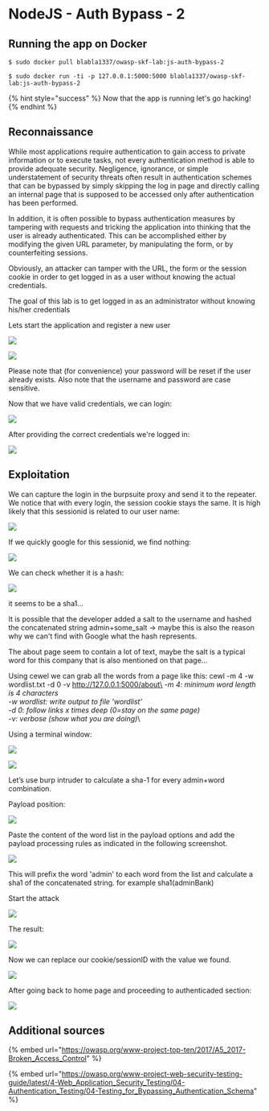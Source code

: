 # NodeJS - Auth Bypass - 2

## Running the app on Docker

```
$ sudo docker pull blabla1337/owasp-skf-lab:js-auth-bypass-2
```

```
$ sudo docker run -ti -p 127.0.0.1:5000:5000 blabla1337/owasp-skf-lab:js-auth-bypass-2
```

{% hint style="success" %}
Now that the app is running let's go hacking!
{% endhint %}

## Reconnaissance

While most applications require authentication to gain access to private information or to execute tasks, not every authentication method is able to provide adequate security. Negligence, ignorance, or simple understatement of security threats often result in authentication schemes that can be bypassed by simply skipping the log in page and directly calling an internal page that is supposed to be accessed only after authentication has been performed.

In addition, it is often possible to bypass authentication measures by tampering with requests and tricking the application into thinking that the user is already authenticated. This can be accomplished either by modifying the given URL parameter, by manipulating the form, or by counterfeiting sessions.

Obviously, an attacker can tamper with the URL, the form or the session cookie in order to get logged in as a user without knowing the actual credentials.

The goal of this lab is to get logged in as an administrator without knowing his/her credentials

Lets start the application and register a new user

![](https://raw.githubusercontent.com/blabla1337/skf-labs/master/.gitbook/assets/python/Auth-Bypass-2/1.png)

![](https://raw.githubusercontent.com/blabla1337/skf-labs/master/.gitbook/assets/python/Auth-Bypass-2/2.png)

Please note that (for convenience) your password will be reset if the user already exists. Also note that the username and password are case sensitive.

Now that we have valid credentials, we can login:

![](https://raw.githubusercontent.com/blabla1337/skf-labs/master/.gitbook/assets/python/Auth-Bypass-2/3.png)

After providing the correct credentials we're logged in:

![](https://raw.githubusercontent.com/blabla1337/skf-labs/master/.gitbook/assets/python/Auth-Bypass-2/4.png)

## Exploitation

We can capture the login in the burpsuite proxy and send it to the repeater. We notice that with every login, the session cookie stays the same. It is high likely that this sessionid is related to our user name:

![](https://raw.githubusercontent.com/blabla1337/skf-labs/master/.gitbook/assets/python/Auth-Bypass-2/5.png)

If we quickly google for this sessionid, we find nothing:

![](https://raw.githubusercontent.com/blabla1337/skf-labs/master/.gitbook/assets/python/Auth-Bypass-2/6.png)

We can check whether it is a hash:

![](https://raw.githubusercontent.com/blabla1337/skf-labs/master/.gitbook/assets/python/Auth-Bypass-2/7.png)

it seems to be a sha1...

It is possible that the developer added a salt to the username and hashed the concatenated string admin+some\_salt -> maybe this is also the reason why we can't find with Google what the hash represents.

The about page seem to contain a lot of text, maybe the salt is a typical word for this company that is also mentioned on that page…

Using cewel we can grab all the words from a page like this: cewl -m 4 -w wordlist.txt -d 0 -v http://127.0.0.1:5000/about\
_-m 4: minimum word length is 4 characters_\
_-w wordlist: write output to file ‘wordlist’_\
_-d 0: follow links x times deep (0=stay on the same page)_\
_-v: verbose (show what you are doing)_\


Using a terminal window:

![](https://raw.githubusercontent.com/blabla1337/skf-labs/master/.gitbook/assets/python/Auth-Bypass-2/8.png)

![](https://raw.githubusercontent.com/blabla1337/skf-labs/master/.gitbook/assets/python/Auth-Bypass-2/9.png)

Let’s use burp intruder to calculate a sha-1 for every admin+word combination.

Payload position:

![](https://raw.githubusercontent.com/blabla1337/skf-labs/master/.gitbook/assets/python/Auth-Bypass-2/10.png)

Paste the content of the word list in the payload options and add the payload processing rules as indicated in the following screenshot.

![](https://raw.githubusercontent.com/blabla1337/skf-labs/master/.gitbook/assets/python/Auth-Bypass-2/11.png)

This will prefix the word 'admin' to each word from the list and calculate a sha1 of the concatenated string. for example sha1(adminBank)

Start the attack

![](https://raw.githubusercontent.com/blabla1337/skf-labs/master/.gitbook/assets/python/Auth-Bypass-2/12.png)

The result:

![](https://raw.githubusercontent.com/blabla1337/skf-labs/master/.gitbook/assets/python/Auth-Bypass-2/13.png)

Now we can replace our cookie/sessionID with the value we found.

![](https://raw.githubusercontent.com/blabla1337/skf-labs/master/.gitbook/assets/python/Auth-Bypass-2/14.png)

After going back to home page and proceeding to authenticaded section:

![](https://raw.githubusercontent.com/blabla1337/skf-labs/master/.gitbook/assets/python/Auth-Bypass-2/15.png)

## Additional sources

{% embed url="https://owasp.org/www-project-top-ten/2017/A5_2017-Broken_Access_Control" %}

{% embed url="https://owasp.org/www-project-web-security-testing-guide/latest/4-Web_Application_Security_Testing/04-Authentication_Testing/04-Testing_for_Bypassing_Authentication_Schema" %}
